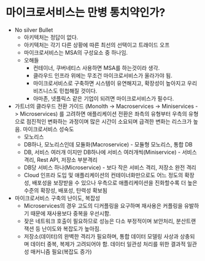 # 마이크로서비스는 만병 통치약인가?
- No silver Bullet
  - 아키텍처는 정답이 없다.
  - 아키텍처는 각기 다른 상황에 따른 최선의 선택이고 트래이드 오프
  - 마이크로서비스는 MSA의 구성요소 중 하나임.
  - 오해들
    - 컨테이너, 쿠버네티스 사용하면 MSA를 하는것이라 생각.
    - 클라우드 인프라 위에는 무조건 마이크로서비스가 올라가야 됨.
    - 마이크로서비스로 구축하면 시스템이 유연해지고, 확장성이 높아지고 우리 비즈니스도 민첩해질 것이다.
    - 아마존, 넷플릭스 같은 기업이 되려면 마이크로서비스가 필수다.
- 가트너의 클라우드 전환 가이드 (Monolth -> Macroservices -> Miniservices -> Microservices) 를 고려하면 애플리케이션 전환은 좌측의 유형부터 우측의 유형으로 점진적인 변화하는 과정이며
  많은 시간이 소요되며 급격한 변화는 리스크가 높음. 마이크로서비스 성숙도
  - 모노리스
  - DB하나, 모노리스인데 모듈화(Macroservice) - 모듈형 모노리스, 통합 DB
  - DB, 서비스 여러개 이지만 DB하나에 서비스 여러개씩(Miniservice) - 서비스 격리, Rest API, 저장소 부분격리
  - DB당 서비스 하나(Microservice) - 보다 작은 서비스 격리, 저장소 완전 격리
  - Cloud 인프라 도입 및 애플리케이션의 컨테이너화만으로도 어느 정도의 확장성, 배포성을 보장받을 수 있으나 우측으로 애플리케이션을 진화할수록 더 높은 수준의 확장성, 배포성, 탄력성 확보됨
- 마이크로서비스 구축의 난이도, 복잡성
  - Microservices의 경우 고도의 디커플링을 요구하며 재사용은 커플링을 유발하기 때문에 재사용보다 중복을 우선시함.
  - 잦은 네트워크 호출이 필요하므로 성능은 다소 부정적이며 보안처리, 분산트랜잭션 등 난이도와 복잡도가 높아짐.
  - 저장소(데이터)의 완벽한 격리가 필요하며, 통합 데이터 모델링 사상과 상충되며 데이터 중복, 복제가 고려되어야 함. 데이터 일관성 처리를 위한 결과적 일관성 매커니즘 필요(복잡도 증가)
